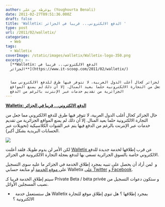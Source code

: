 ```yaml
---
author: يوغرطة بن علي (Youghourta Benali)
date: 2011-02-27T09:51:36.000Z
draft: false
title: 'Walletix: الدفع الالكتروني... قريبا في الجزائر '
type: post
url: /2011/02/walletix/
categories:
  - Web
tags:
  - Walletix
coverImage: /static/images/walletix/Walletix-logo-350.png
excerpt: >-
  [**Walletix: الدفع الالكتروني... قريبا في
  الجزائر**](https://www.it-scoop.com/2011/02/walletix/)


  حال الجزائر كحال أغلب الدول العربية، لا تتوفر فيها طرق للدفع الالكتروني مما
  جعل من التجارة الالكترونية حلما بعيد المنال. إلا أن ذلك لم يمنع المواقع
  الجزائرية من تقديم خدمات عبر الإنترنت بالرغم من الدفع
---
```

[**Walletix: الدفع الالكتروني... قريبا في الجزائر**](https://www.it-scoop.com/2011/02/walletix/)

حال الجزائر كحال أغلب الدول العربية، لا تتوفر فيها طرق للدفع الالكتروني مما جعل من التجارة الالكترونية حلما بعيد المنال. إلا أن ذلك لم يمنع المواقع الجزائرية من تقديم خدمات عبر الإنترنت بالرغم من الدفع فيها يتم عبر القنوات الكلاسيكية (تحويلات عبر الحسابات البريدية بشكل أكبر).

![](/static/images/walletix/Walletix-logo-350.png)

لكن الأمر لن يدوم طويلا، فلقد أعلنت [Walletix ](http://walletix.com/)عن قرب إطلاقها لخدمة جديدة للدفع الالكتروني خاصة بالسوق الجزائرية تسعى بها لتدفع بعجلة التجارة الالكترونية في الجزائر.

و  لمن أراد أن يحصل على تنبيه بمجرد إطلاق الخدمة في الجزائر ما عليه سوى التسجيل على[ موقع الخدمة](http://walletix.com/) أو متابعة حسابي Walletix [على Twitter](http://twitter.com/#!/walletix) و[ Facebook](http://www.facebook.com/pages/Walletix/205226099494603).

سيتم إطلاق الخدمة قريبا كـ Private Beta / béta privée و ستكون دعوات التسجيل من نصيب المسجلين الأوائل.

-     هل ستستعمل خدمة Walletix بمجرد إطلاقها ؟ هل تنوي إطلاق موقع للتجارة الالكترونية ؟
